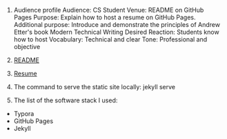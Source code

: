 
1. Audience profile
      Audience: CS Student
    Venue: README on GitHub Pages
    Purpose: Explain how to host a resume on GitHub Pages.
    Additional purpose: Introduce and demonstrate the principles of Andrew Etter's
    book Modern Technical Writing
    Desired Reaction: Students know how to host
    Vocabulary: Technical and clear
    Tone: Professional and objective

2. [README](https://github.com/Onekila/Onekila.github.io#readme)

3. [Resume](https://github.com/Onekila/Onekila.github.io/blob/main/7863364_A2_Resume.md)

4. The command to serve the static site locally: jekyll serve

5. The list of the software stack I used:
- Typora
- GitHub Pages
- Jekyll

 

 